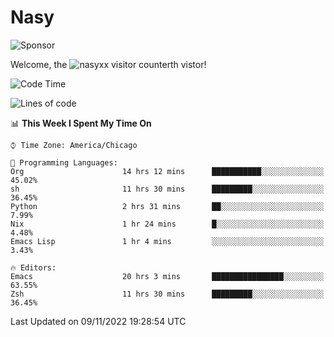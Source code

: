 # Nasy

<!--
<p align="center">
<img height="200" src="https://github-readme-stats.vercel.app/api?username=nasyxx&count_private=true&show_icons=true&theme=dracula&include_all_commits=true"/>
<img height="200" src="https://github-readme-stats.vercel.app/api/top-langs/?username=nasyxx&theme=dracula&hide=html,jupyter+notebook&count_private=true&show_icons=true"/>
</p>

  
----------------
-->

![Sponsor](https://img.shields.io/static/v1.svg?label=Sponsor&message=%E2%9D%A4&logo=GitHub&style=flat&color=pink)
 
Welcome, the ![nasyxx visitor counter](https://count.getloli.com/get/@nasyxx?theme=rule34)th vistor!
 
<!--START_SECTION:waka-->
![Code Time](http://img.shields.io/badge/Code%20Time-2%2C799%20hrs%2032%20mins-blue)

![Lines of code](https://img.shields.io/badge/From%20Hello%20World%20I%27ve%20Written-5%20Million%20lines%20of%20code-blue)

📊 **This Week I Spent My Time On** 

```text
⌚︎ Time Zone: America/Chicago

💬 Programming Languages: 
Org                      14 hrs 12 mins      ███████████░░░░░░░░░░░░░░   45.02% 
sh                       11 hrs 30 mins      █████████░░░░░░░░░░░░░░░░   36.45% 
Python                   2 hrs 31 mins       ██░░░░░░░░░░░░░░░░░░░░░░░   7.99% 
Nix                      1 hr 24 mins        █░░░░░░░░░░░░░░░░░░░░░░░░   4.48% 
Emacs Lisp               1 hr 4 mins         ░░░░░░░░░░░░░░░░░░░░░░░░░   3.43%

🔥 Editors: 
Emacs                    20 hrs 3 mins       ████████████████░░░░░░░░░   63.55% 
Zsh                      11 hrs 30 mins      █████████░░░░░░░░░░░░░░░░   36.45%

```


 Last Updated on 09/11/2022 19:28:54 UTC
<!--END_SECTION:waka-->

<!-- ![visitors](https://visitor-badge.laobi.icu/badge?page_id=nasyxx.nasyxx) -->
